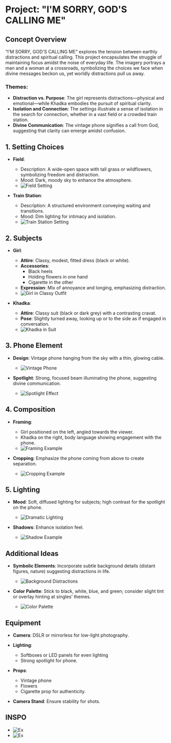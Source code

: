 # Project: "I'M SORRY, GOD'S CALLING ME"


## Concept Overview

“I'M SORRY, GOD'S CALLING ME” explores the tension between earthly distractions and spiritual calling. This project encapsulates the struggle of maintaining focus amidst the noise of everyday life. The imagery portrays a man and a woman at a crossroads, symbolizing the choices we face when divine messages beckon us, yet worldly distractions pull us away.

### Themes:
- **Distraction vs. Purpose**: The girl represents distractions—physical and emotional—while Khadka embodies the pursuit of spiritual clarity.
- **Isolation and Connection**: The settings illustrate a sense of isolation in the search for connection, whether in a vast field or a crowded train station.
- **Divine Communication**: The vintage phone signifies a call from God, suggesting that clarity can emerge amidst confusion.


## 1. Setting Choices
- **Field**: 
  - Description: A wide-open space with tall grass or wildflowers, symbolizing freedom and distraction. 
  - Mood: Dark, moody sky to enhance the atmosphere.
  - ![Field Setting](./sources/images/champ.JPG)

- **Train Station**: 
  - Description: A structured environment conveying waiting and transitions. 
  - Mood: Dim lighting for intimacy and isolation.
  - ![Train Station Setting](./sources/images/train.jpg)

## 2. Subjects
- **Girl**:
  - **Attire**: Classy, modest, fitted dress (black or white).
  - **Accessories**: 
    - Black heels
    - Holding flowers in one hand
    - Cigarette in the other
  - **Expression**: Mix of annoyance and longing, emphasizing distraction.
  - ![Girl in Classy Outfit](./sources/images/champ.JPG)

- **Khadka**:
  - **Attire**: Classy suit (black or dark grey) with a contrasting cravat.
  - **Pose**: Slightly turned away, looking up or to the side as if engaged in conversation.
  - ![Khadka in Suit](./sources/images/champ.JPG)

## 3. Phone Element
- **Design**: Vintage phone hanging from the sky with a thin, glowing cable.
  - ![Vintage Phone](./sources/images/champ.JPG)

- **Spotlight**: Strong, focused beam illuminating the phone, suggesting divine communication.
  - ![Spotlight Effect](./sources/images/champ.JPG)

## 4. Composition
- **Framing**: 
  - Girl positioned on the left, angled towards the viewer.
  - Khadka on the right, body language showing engagement with the phone.
  - ![Framing Example](./sources/images/compo.JPG)

- **Cropping**: Emphasize the phone coming from above to create separation.
  - ![Cropping Example](./sources/images/champ.JPG)

## 5. Lighting
- **Mood**: Soft, diffused lighting for subjects; high contrast for the spotlight on the phone.
  - ![Dramatic Lighting](./sources/images/champ.JPG)

- **Shadows**: Enhance isolation feel.
  - ![Shadow Example](./sources/images/champ.JPG)

## Additional Ideas
- **Symbolic Elements**: Incorporate subtle background details (distant figures, nature) suggesting distractions in life.
  - ![Background Distractions](./sources/images/champ.JPG)

- **Color Palette**: Stick to black, white, blue, and green; consider slight tint or overlay hinting at singles' themes.
  - ![Color Palette](./sources/images/champ.JPG)

## Equipment
- **Camera**: DSLR or mirrorless for low-light photography.

- **Lighting**: 
  - Softboxes or LED panels for even lighting
  - Strong spotlight for phone.

- **Props**: 
  - Vintage phone
  - Flowers
  - Cigarette prop for authenticity.

- **Camera Stand**: Ensure stability for shots.


## INSPO

  - ![Ex](./sources/images/ex1.JPG)
  - ![Ex](./sources/images/ex2.JPG)






